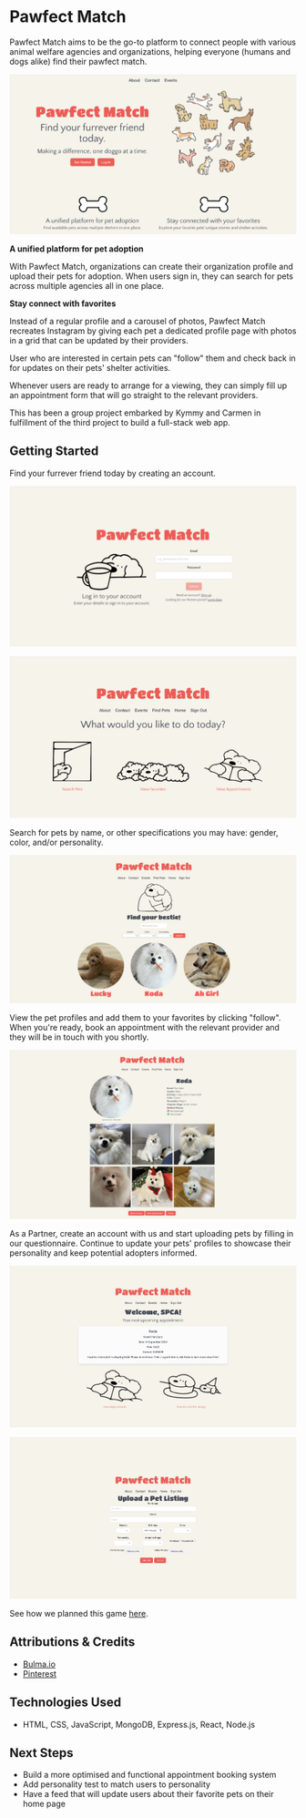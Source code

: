 # Pawfect Match

Pawfect Match aims to be the go-to platform to connect people with various animal welfare agencies and organizations, helping everyone (humans and dogs alike) find their pawfect match.

![main page](/frontend/public/images/main-page.png)

**A unified platform for pet adoption**

With Pawfect Match, organizations can create their organization profile and upload their pets for adoption. When users sign in, they can search for pets across multiple agencies all in one place.

**Stay connect with favorites**

Instead of a regular profile and a carousel of photos, Pawfect Match recreates Instagram by giving each pet a dedicated profile page with photos in a grid that can be updated by their providers.

User who are interested in certain pets can "follow" them and check back in for updates on their pets' shelter activities.

Whenever users are ready to arrange for a viewing, they can simply fill up an appointment form that will go straight to the relevant providers.

This has been a group project embarked by Kymmy and Carmen in fulfillment of the third project to build a full-stack web app.

## Getting Started

Find your furrever friend today by creating an account.

![login page](/frontend/public/images/login-page.png)

![user home page](/frontend/public/images/user-home-page.png)

Search for pets by name, or other specifications you may have: gender, color, and/or personality.

![search page](/frontend/public/images/search-page.png)

View the pet profiles and add them to your favorites by clicking "follow". When you're ready, book an appointment with the relevant provider and they will be in touch with you shortly.

![pet profile page](/frontend/public/images/koda-pet-profile.png)

As a Partner, create an account with us and start uploading pets by filling in our questionnaire. Continue to update your pets' profiles to showcase their personality and keep potential adopters informed. 

![partner home page](/frontend/public/images/partner-home-page.png)

![upload pets page](/frontend/public/images/upload-pet-page.png)

See how we planned this game [here](https://miro.com/app/board/uXjVKnOMIGM=/?share_link_id=155609356887).

## Attributions & Credits

- [Bulma.io](https://bulma.io/)
- [Pinterest](https://www.pinterest.com/)

## Technologies Used

- HTML, CSS, JavaScript, MongoDB, Express.js, React, Node.js

## Next Steps

- Build a more optimised and functional appointment booking system
- Add personality test to match users to personality
- Have a feed that will update users about their favorite pets on their home page
